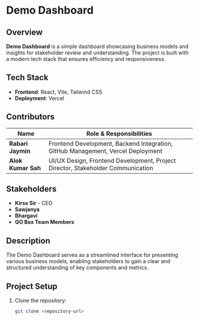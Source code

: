 # Demo Dashboard

## Overview
**Demo Dashboard** is a simple dashboard showcasing business models and insights for stakeholder review and understanding. The project is built with a modern tech stack that ensures efficiency and responsiveness.

## Tech Stack
- **Frontend**: React, Vite, Tailwind CSS
- **Deployment**: Vercel

## Contributors
| Name             | Role & Responsibilities                                                       |
|------------------|-------------------------------------------------------------------------------|
| **Rabari Jaymin** | Frontend Development, Backend Integration, GitHub Management, Vercel Deployment |
| **Alok Kumar Sah** | UI/UX Design, Frontend Development, Project Director, Stakeholder Communication |

## Stakeholders
- **Kirss Sir** - CEO
- **Sawjanya**
- **Bhargavi**
- **QO Box Team Members**

## Description
The Demo Dashboard serves as a streamlined interface for presenting various business models, enabling stakeholders to gain a clear and structured understanding of key components and metrics. 

## Project Setup
1. Clone the repository:
   ```bash
   git clone <repository-url>
